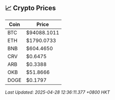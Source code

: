 ## 📈 Crypto Prices

| Coin | Price |
| ---- | ----- |
| BTC | $94088.1011 |
| ETH | $1790.0733 |
| BNB | $604.4650 |
| CRV | $0.6475 |
| ARB | $0.3388 |
| OKB | $51.8666 |
| DOGE | $0.1797 |

_Last Updated: 2025-04-28 12:36:11.377 +0800 HKT_